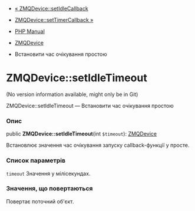 - [« ZMQDevice::setIdleCallback](zmqdevice.setidlecallback.md)
- [ZMQDevice::setTimerCallback »](zmqdevice.settimercallback.md)

- [PHP Manual](index.md)
- [ZMQDevice](class.zmqdevice.md)
- Встановити час очікування простою

# ZMQDevice::setIdleTimeout

(No version information available, might only be in Git)

ZMQDevice::setIdleTimeout — Встановити час очікування простою

### Опис

public **ZMQDevice::setIdleTimeout**(int `$timeout`):
[ZMQDevice](class.zmqdevice.md)

Встановлює значення час очікування запуску callback-функції у
просте.

### Список параметрів

`timeout`
Значення у мілісекундах.

### Значення, що повертаються

Повертає поточний об'єкт.
